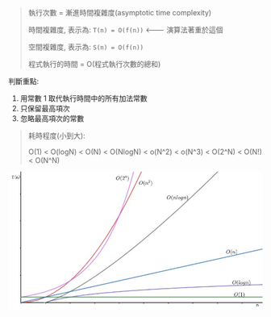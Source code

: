 

> 執行次數 = 漸進時間複雜度(asymptotic time complexity)
> 
> 時間複雜度, 表示為: `T(n) = O(f(n))` <--- 演算法著重於這個
> 
> 空間複雜度, 表示為: `S(n) = O(f(n))`
> 
> 程式執行的時間 = O(程式執行次數的總和)

判斷重點:

1. 用常數 1 取代執行時間中的所有加法常數
2. 只保留最高項次
3. 忽略最高項次的常數

> 耗時程度(小到大):
> 
> O(1) < O(logN) < O(N) < O(NlogN) < o(N^2) < o(N^3) < O(2^N) < O(N!) < O(N^N)

![](./img/On.jpeg)

